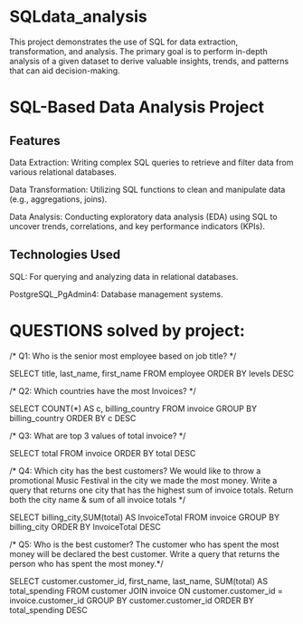 # SQLdata_analysis
This project demonstrates the use of SQL for data extraction, transformation, and analysis. The primary goal is to perform in-depth analysis of a given dataset to derive valuable insights, trends, and patterns that can aid decision-making.
# SQL-Based Data Analysis Project
## Features
Data Extraction: Writing complex SQL queries to retrieve and filter data from various relational databases.

Data Transformation: Utilizing SQL functions to clean and manipulate data (e.g., aggregations, joins).

Data Analysis: Conducting exploratory data analysis (EDA) using SQL to uncover trends, correlations, and key performance indicators (KPIs).

## Technologies Used
SQL: For querying and analyzing data in relational databases.

PostgreSQL_PgAdmin4: Database management systems.
# QUESTIONS solved by project:

/* Q1: Who is the senior most employee based on job title? */


SELECT title, last_name, first_name 
FROM employee
ORDER BY levels DESC

/* Q2: Which countries have the most Invoices? */


SELECT COUNT(*) AS c, billing_country 
FROM invoice
GROUP BY billing_country
ORDER BY c DESC

/* Q3: What are top 3 values of total invoice? */



SELECT total 
FROM invoice
ORDER BY total DESC

/* Q4: Which city has the best customers? We would like to throw a promotional Music Festival in the city we made the most money. 
Write a query that returns one city that has the highest sum of invoice totals. 
Return both the city name & sum of all invoice totals */


SELECT billing_city,SUM(total) AS InvoiceTotal
FROM invoice
GROUP BY billing_city
ORDER BY InvoiceTotal DESC

/* Q5: Who is the best customer? The customer who has spent the most money will be declared the best customer. 
Write a query that returns the person who has spent the most money.*/


SELECT customer.customer_id, first_name, last_name, SUM(total) AS total_spending
FROM customer
JOIN invoice ON customer.customer_id = invoice.customer_id
GROUP BY customer.customer_id
ORDER BY total_spending DESC






